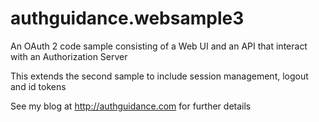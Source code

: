 # authguidance.websample3
An OAuth 2 code sample consisting of a Web UI and an API that interact with an Authorization Server

This extends the second sample to include session management, logout and id tokens

See my blog at http://authguidance.com for further details
